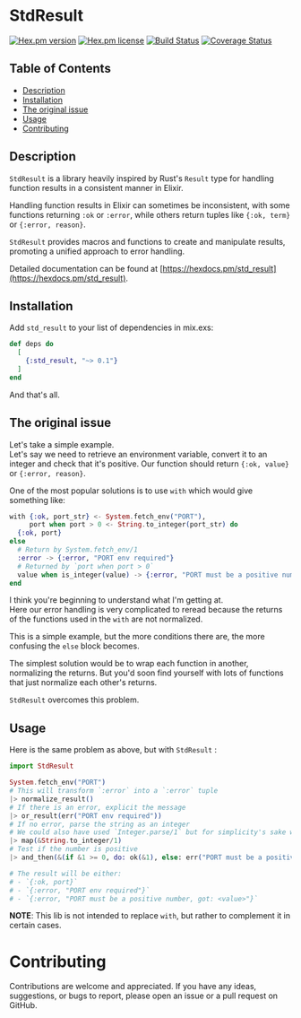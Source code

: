 # StdResult

<!-- MDOC !-->

[![Hex.pm version](https://img.shields.io/hexpm/v/std_result.svg?style=flat)](https://hex.pm/packages/std_result)
[![Hex.pm license](https://img.shields.io/hexpm/l/std_result.svg?style=flat)](https://hex.pm/packages/std_result)
[![Build Status](https://github.com/ImNotAVirus/std_result/actions/workflows/ci.yml/badge.svg?branch=main)](https://github.com/ImNotAVirus/std_result/actions/workflows/ci.yml)
[![Coverage Status](https://coveralls.io/repos/github/ImNotAVirus/std_result/badge.svg?branch=main)](https://coveralls.io/github/ImNotAVirus/std_result?branch=main)

## Table of Contents

* [Description](#description)
* [Installation](#installation)
* [The original issue](#the-original-issue)
* [Usage](#usage)
* [Contributing](#contributing)

## Description

`StdResult` is a library heavily inspired by Rust's `Result` type for handling 
function results in a consistent manner in Elixir.

Handling function results in Elixir can sometimes be inconsistent, with some 
functions returning `:ok` or `:error`, while others return tuples like 
`{:ok, term}` or `{:error, reason}`.

`StdResult` provides macros and functions to create and manipulate results,
promoting a unified approach to error handling.

Detailed documentation can be found at [https://hexdocs.pm/std_result](https://hexdocs.pm/std_result).

## Installation

Add `std_result` to your list of dependencies in mix.exs:

```elixir
def deps do
  [
    {:std_result, "~> 0.1"}
  ]
end
```

And that's all.

## The original issue

Let's take a simple example.  
Let's say we need to retrieve an environment variable, convert it to an integer 
and check that it's positive. Our function should return `{:ok, value}` or 
`{:error, reason}`.

One of the most popular solutions is to use `with` which would give something like: 

```elixir
with {:ok, port_str} <- System.fetch_env("PORT"),
     port when port > 0 <- String.to_integer(port_str) do
  {:ok, port}
else
  # Return by System.fetch_env/1
  :error -> {:error, "PORT env required"}
  # Returned by `port when port > 0`
  value when is_integer(value) -> {:error, "PORT must be a positive number, got: #{value}"}
end
```

I think you're beginning to understand what I'm getting at.  
Here our error handling is very complicated to reread because the returns of the 
functions used in the `with` are not normalized.

This is a simple example, but the more conditions there are, the more confusing 
the `else` block becomes.

The simplest solution would be to wrap each function in another, normalizing the 
returns. But you'd soon find yourself with lots of functions that just normalize 
each other's returns.

`StdResult` overcomes this problem.

## Usage

Here is the same problem as above, but with `StdResult` :

```elixir
import StdResult

System.fetch_env("PORT")
# This will transform `:error` into a `:error` tuple
|> normalize_result()
# If there is an error, explicit the message
|> or_result(err("PORT env required"))
# If no error, parse the string as an integer
# We could also have used `Integer.parse/1` but for simplicity's sake we won't.
|> map(&String.to_integer/1)
# Test if the number is positive
|> and_then(&(if &1 >= 0, do: ok(&1), else: err("PORT must be a positive number, got: #{&1}")))

# The result will be either:
# - `{:ok, port}`
# - `{:error, "PORT env required"}`
# - `{:error, "PORT must be a positive number, got: <value>"}`
```

**NOTE**: This lib is not intended to replace `with`, but rather to complement it in certain cases.

# Contributing

Contributions are welcome and appreciated. If you have any ideas, suggestions, or bugs to report,
please open an issue or a pull request on GitHub.
